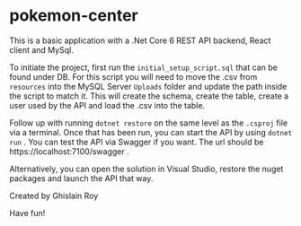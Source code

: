 # pokemon-center

This is a basic application with a .Net Core 6 REST API backend, React client and MySql.

To initiate the project, first run the `initial_setup_script.sql` that can be found under DB.
For this script you will need to move the .csv from `resources` into the MySQL Server `Uploads` folder and update the path inside the script to match it.
This will create the schema, create the table, create a user used by the API and load the .csv into the table.

Follow up with running `dotnet restore` on the same level as the `.csproj` file via a terminal.
Once that has been run, you can start the API by using `dotnet run` .
You can test the API via Swagger if you want. The url should be https://localhost:7100/swagger .

Alternatively, you can open the solution in Visual Studio, restore the nuget packages and launch the API that way.

Created by Ghislain Roy

Have fun!
